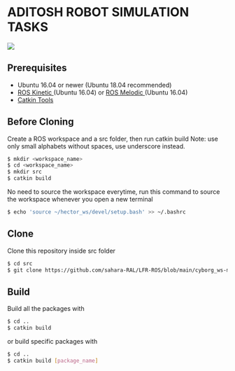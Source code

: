 # ADITOSH ROBOT SIMULATION TASKS
![](./images/logo3.png)

## Prerequisites
- Ubuntu 16.04 or newer (Ubuntu 18.04 recommended)
- [ROS Kinetic ](http://wiki.ros.org/kinetic/Installation/Ubuntu) (Ubuntu 16.04) or [ROS Melodic ](http://wiki.ros.org/melodic/Installation/Ubuntu) (Ubuntu 16.04)
- [Catkin Tools](https://catkin-tools.readthedocs.io/en/latest/installing.html)

## Before Cloning

Create a ROS workspace and a src folder, then run catkin build
Note: use only small alphabets without spaces, use underscore instead.
```sh
$ mkdir <workspace_name>
$ cd <workspace_name>
$ mkdir src
$ catkin build
```
No need to source the workspace everytime, run this command to source the workspace whenever you open a new terminal
```sh
$ echo 'source ~/hector_ws/devel/setup.bash' >> ~/.bashrc
```
## Clone
Clone this repository inside src folder
```sh
$ cd src
$ git clone https://github.com/sahara-RAL/LFR-ROS/blob/main/cyborg_ws-master
```

## Build
Build all the packages with
```sh
$ cd ..
$ catkin build
```
or build specific packages with
```sh
$ cd ..
$ catkin build [package_name]
```



